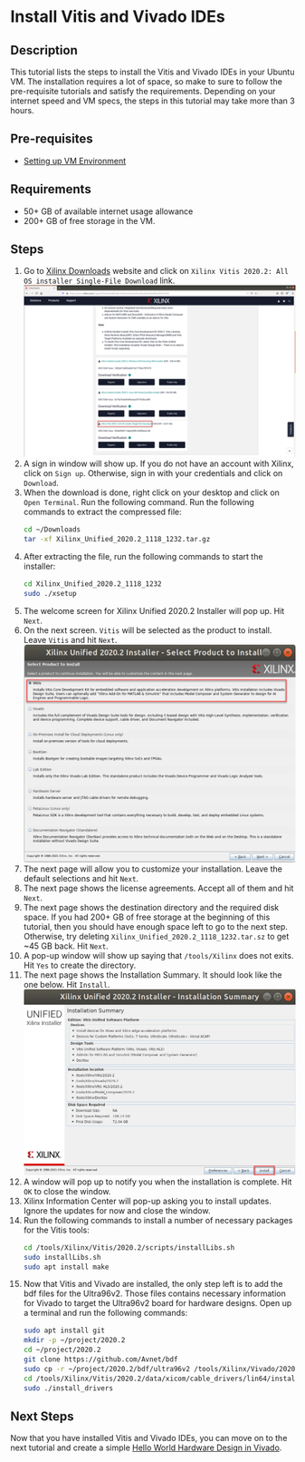 # Install Vitis and Vivado IDEs
## Description
This tutorial lists the steps to install the Vitis and Vivado IDEs in your Ubuntu VM. The installation requires a lot of space, so make to sure to follow the pre-requisite tutorials and satisfy the requirements. Depending on your internet speed and VM specs, the steps in this tutorial may take more than 3 hours.

## Pre-requisites
- [Setting up VM Environment](../virtual_machine_setup/tutorial.md)

## Requirements
- 50+ GB of available internet usage allowance
- 200+ GB of free storage in the VM.

## Steps
1. Go to [Xilinx Downloads](https://www.xilinx.com/support/download/index.html/content/xilinx/en/downloadNav/vitis.html) website and click on `Xilinx Vitis 2020.2: All OS installer Single-File Download` link.
![Click on All OS installer](all_os_installer.png "Click on All OS installer")
2. A sign in window will show up. If you do not have an account with Xilinx, click on `Sign up`. Otherwise, sign in with your credentials and click on `Download`.
3. When the download is done, right click on your desktop and click on `Open Terminal`. Run the following command. Run the following commands to extract the compressed file:
    ```bash
    cd ~/Downloads
    tar -xf Xilinx_Unified_2020.2_1118_1232.tar.gz
    ```
4. After extracting the file, run the following commands to start the installer:
    ```bash
    cd Xilinx_Unified_2020.2_1118_1232
    sudo ./xsetup
    ```
5. The welcome screen for Xilinx Unified 2020.2 Installer will pop up. Hit `Next`.
6. On the next screen. `Vitis` will be selected as the product to install. Leave `Vitis` and hit `Next`.
![Leave Vitis selected](vitis.png "Leave Vitis selected")
7. The next page will allow you to customize your installation. Leave the default selections and hit `Next`.
8. The next page shows the license agreements. Accept all of them and hit `Next`.
9. The next page shows the destination directory and the required disk space. If you had 200+ GB of free storage at the beginning of this tutorial, then you should have enough space left to go to the next step. Otherwise, try deleting `Xilinx_Unified_2020.2_1118_1232.tar.sz` to get ~45 GB back. Hit `Next`.
10. A pop-up window will show up saying that `/tools/Xilinx` does not exits. Hit `Yes` to create the directory.
11. The next page shows the Installation Summary. It should look like the one below. Hit `Install`.
![Summary page](summary.png "Hit `Install`")
12. A window will pop up to notify you when the installation is complete. Hit `OK` to close the window.
13. Xilinx Information Center will pop-up asking you to install updates. Ignore the updates for now and close the window.
14. Run the following commands to install a number of necessary packages for the Vitis tools:
    ```bash
    cd /tools/Xilinx/Vitis/2020.2/scripts/installLibs.sh
    sudo installLibs.sh
    sudo apt install make
    ```
14. Now that Vitis and Vivado are installed, the only step left is to add the bdf files for the Ultra96v2. Those files contains necessary information for Vivado to target the Ultra96v2 board for hardware designs. Open up a terminal and run the following commands:
    ```bash
    sudo apt install git
    mkdir -p ~/project/2020.2
    cd ~/project/2020.2
    git clone https://github.com/Avnet/bdf
    sudo cp -r ~/project/2020.2/bdf/ultra96v2 /tools/Xilinx/Vivado/2020.2/data/boards/board_files
    cd /tools/Xilinx/Vitis/2020.2/data/xicom/cable_drivers/lin64/install_script/install_drivers
    sudo ./install_drivers
    ```

## Next Steps
Now that you have installed Vitis and Vivado IDEs, you can move on to the next tutorial and create a simple [Hello World Hardware Design in Vivado](../hello_world_hw/hello_world_hw.md).
